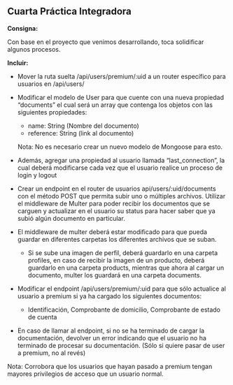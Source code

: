 ## Cuarta Práctica Integradora

**Consigna:**

Con base en el proyecto que venimos desarrollando, toca solidificar algunos procesos.

**Incluir:**

- Mover la ruta suelta /api/users/premium/:uid a un router específico para usuarios en /api/users/
- Modificar el modelo de User para que cuente con una nueva propiedad “documents” el cual será un array que contenga los objetos con las siguientes propiedades:
  - name: String (Nombre del documento)
  - reference: String (link al documento)
  
  Nota: No es necesario crear un nuevo modelo de Mongoose para esto.
- Además, agregar una propiedad al usuario llamada “last_connection”, la cual deberá modificarse cada vez que el usuario realice un proceso de login y logout
- Crear un endpoint en el router de usuarios api/users/:uid/documents con el método POST que permita subir uno o múltiples archivos. Utilizar el middleware de Multer para poder recibir los documentos que se carguen y actualizar en el usuario su status para hacer saber que ya subió algún documento en particular.
- El middleware de multer deberá estar modificado para que pueda guardar en diferentes carpetas los diferentes archivos que se suban.
  - Si se sube una imagen de perfil, deberá guardarlo en una carpeta profiles, en caso de recibir la imagen de un producto, deberá guardarlo en una carpeta products, mientras que ahora al cargar un documento, multer los guardará en una carpeta documents.
- Modificar el endpoint /api/users/premium/:uid   para que sólo actualice al usuario a premium si ya ha cargado los siguientes documentos:
  - Identificación, Comprobante de domicilio, Comprobante de estado de cuenta
- En caso de llamar al endpoint, si no se ha terminado de cargar la documentación, devolver un error indicando que el usuario no ha terminado de procesar su documentación. (Sólo si quiere pasar de user a premium, no al revés)

Nota: Corrobora que los usuarios que hayan pasado a premium tengan mayores privilegios de acceso que un usuario normal.
